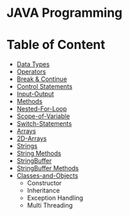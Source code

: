 # JAVA Programming
# Table of Content

- [Data Types](#data-types)
- [Operators](#operators)
- [Break & Continue](#break-and-continue)
- [Control Statements](#control-statements)
- [Input-Output](#input-output)
- [Methods](#methods-in-java)
- [Nested-For-Loop](#nested-for-loop)
- [Scope-of-Variable](#scope-of-variable)
- [Switch-Statements](#switch-statements)
- [Arrays](#arrays)
- [2D-Arrays](#2D-arrays)
- [Strings](#strings)
- [String Methods](#string-methods)
- [StringBuffer](#string-buffer)
- [StringBuffer Methods](#string-buffer-methods)
- [Classes-and-Objects](#classes-and-objects)
   - Constructor
   - Inheritance
   - Exception Handling
   - Multi Threading
